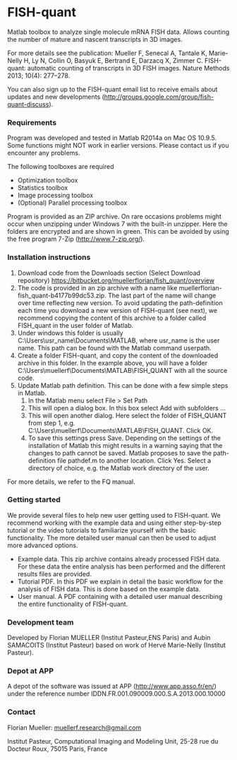 # FISH-quant #

Matlab toolbox to analyze single molecule mRNA FISH data. Allows counting the number of mature and nascent transcripts in 3D images.

For more details see the publication: Mueller F, Senecal A, Tantale K, Marie-Nelly H, Ly N, Collin O, Basyuk E, Bertrand E, Darzacq X, Zimmer C. FISH-quant: automatic counting of transcripts in 3D FISH images. Nature Methods 2013; 10(4): 277–278.

You can also sign up to the FISH-quant email list to receive emails about updates and new developments (http://groups.google.com/group/fish-quant-discuss). 

### Requirements ###
Program was developed and tested in Matlab R2014a on Mac OS 10.9.5. Some functions might NOT work in earlier versions. Please contact us if you encounter any problems.

The following toolboxes are required

* Optimization toolbox
* Statistics toolbox
* Image processing toolbox
* (Optional) Parallel processing toolbox 

Program is provided as an ZIP archive. On rare occasions problems might occur when unzipping under Windows 7 with the built-in unzipper. Here the folders are encrypted and are shown in green. This can be avoided by using the free program 7-Zip (http://www.7-zip.org/). 

### Installation instructions ###


1. Download code from the Downloads section (Select Download repository) https://bitbucket.org/muellerflorian/fish_quant/overview
1. The code is provided in an zip archive with a name like muellerflorian-fish_quant-b4177b99dc53.zip. The last part of the name will change over time reflecting new version.  To avoid updating the path-definition each time you download a new version of FISH-quant (see next), we recommend copying the content of this archive to a folder called FISH_quant in the user folder of Matlab. 
1. Under windows this folder is usually C:\Users\usr_name\Documents\MATLAB, where usr_name is the user name. This path can be found with the Matlab command userpath. 
1. Create a folder FISH-quant, and copy the content of the downloaded archive in this folder. In the example above, you will have a folder C:\Users\muellerf\Documents\MATLAB\FISH_QUANT with all the source code.
1. Update Matlab path definition. This can be done with a few simple steps in Matlab.
    1. In the Matlab menu select File > Set Path
    1. This will open a dialog box. In this box select Add with subfolders …
    1. This will open another dialog. Here select the folder of FISH_QUANT from step 1, e.g. C:\Users\muellerf\Documents\MATLAB\FISH_QUANT. Click OK.
    1. To save this settings press Save. Depending on the settings of the installation of Matlab this might results in a warning saying that the changes to path cannot be saved. Matlab proposes to save the path-definition file pathdef.m to another location. Click Yes. Select a directory of choice, e.g. the Matlab work directory of the user.

For more details, we refer to the FQ manual.

### Getting started ###
We provide several files to help new user getting used to FISH-quant. We recommend working with the example data and using either step-by-step tutorial or the video tutorials to familiarize yourself with the basic functionality. The more detailed user manual can then be used to adjust more advanced options.

* Example data. This zip archive contains already processed FISH data. For these data the entire analysis has been performed and the different results files are provided.
* Tutorial PDF. In this PDF we explain in detail the basic workflow for the analysis of FISH data. This is done based on the example data.
* User manual. A PDF containing with a detailed user manual describing the entire functionality of FISH-quant. 

### Development team ###
Developed by Florian MUELLER (Institut Pasteur,ENS Paris) and Aubin SAMACOITS (Institut Pasteur) based on work of Hervé Marie-Nelly (Institut Pasteur). 

### Depot at APP ###
A depot of the software was issued at APP (http://www.app.asso.fr/en/) under the reference number IDDN.FR.001.090009.000.S.A.2013.000.10000 

### Contact ###
Florian Mueller: muellerf.research@gmail.com

Institut Pasteur, Computational Imaging and Modeling Unit, 25-28 rue du Docteur Roux, 75015 Paris, France